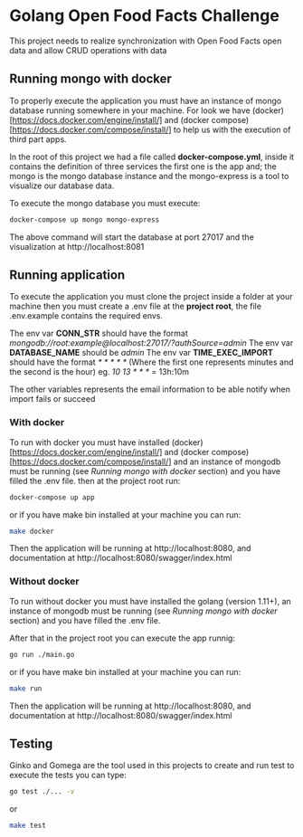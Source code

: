 # Golang Open Food Facts Challenge

This project needs to realize synchronization with Open Food Facts open data and allow CRUD operations with data

## Running mongo with docker

To properly execute the application you must have an instance of mongo database running somewhere in your machine. For look we
have (docker)[https://docs.docker.com/engine/install/] and (docker compose)[https://docs.docker.com/compose/install/] to help
us with the execution of third part apps. 

In the root of this project we had a file called **docker-compose.yml**, inside it contains the definition of three services
the first one is the app and; the mongo is the mongo database instance and the mongo-express is a tool to visualize our database data.

To execute the mongo database you must execute: 

```sh
docker-compose up mongo mongo-express
```

The above command will start the database at port 27017 and the visualization at http://localhost:8081

## Running application

To execute the application you must clone the project inside a folder at your machine then you must create a .env file
at the **project root**, the file .env.example contains the required envs.

The env var **CONN_STR** should have the format _mongodb://root:example@localhost:27017/?authSource=admin_
The env var **DATABASE_NAME** should be _admin_
The env var **TIME_EXEC_IMPORT** should have the format _* * * * *_ (Where the first one represents minutes and the second is the hour) eg. _10 13 * * *_ = 13h:10m

The other variables represents the email information to be able notify when import fails or succeed

### With docker

To run with docker you must have installed (docker)[https://docs.docker.com/engine/install/] and (docker compose)[https://docs.docker.com/compose/install/] and an instance of mongodb must be running (see _Running mongo with docker_ section) and you have filled the .env file. then at the project root run:

```sh
docker-compose up app
```

or if you have make bin installed at your machine you can run:

```sh
make docker
```

Then the application will be running at http://localhost:8080, and documentation at http://localhost:8080/swagger/index.html


### Without docker

To run without docker you must have installed the golang (version 1.11+), an instance of mongodb must be running (see _Running mongo with docker_ section) and you have filled the .env file.

After that in the project root you can execute the app runnig:

```sh
go run ./main.go
```

or if you have make bin installed at your machine you can run:

```sh
make run
```

Then the application will be running at http://localhost:8080, and documentation at http://localhost:8080/swagger/index.html


## Testing

Ginko and Gomega are the tool used in this projects to create and run test to execute the tests you can type:

```sh
go test ./... -v
```

or 

```sh
make test
```

